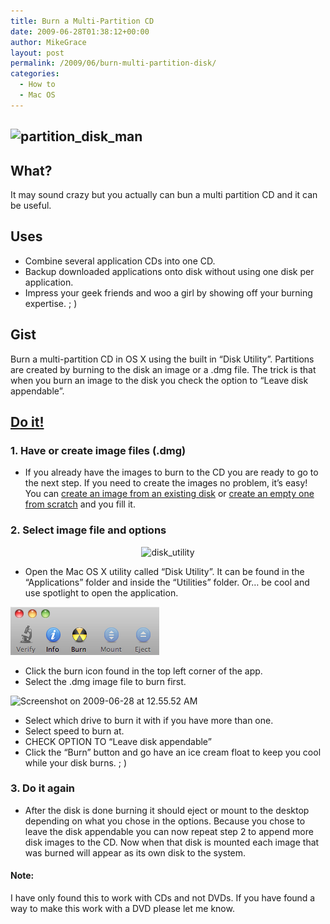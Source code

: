 ```yaml
---
title: Burn a Multi-Partition CD
date: 2009-06-28T01:38:12+00:00
author: MikeGrace
layout: post
permalink: /2009/06/burn-multi-partition-disk/
categories:
  - How to
  - Mac OS
---
```

## <img class="aligncenter size-full wp-image-272" title="partition_disk_man" src="/assets/2009/06/partition_disk_man.gif" alt="partition_disk_man" width="348" height="271" srcset="/assets/2009/06/partition_disk_man.gif 348w, /assets/2009/06/partition_disk_man-300x233.gif 300w" sizes="(max-width: 348px) 100vw, 348px" />

## What?

It may sound crazy but you actually can bun a multi partition CD and it can be useful.

## Uses

  * Combine several application CDs into one CD.
  * Backup downloaded applications onto disk without using one disk per application.
  * Impress your geek friends and woo a girl by showing off your burning expertise. ; )

## Gist

Burn a multi-partition CD in OS X using the built in &#8220;Disk Utility&#8221;. Partitions are created by burning to the disk an image or a .dmg file. The trick is that when you burn an image to the disk you check the option to &#8220;Leave disk appendable&#8221;.

## <span style="text-decoration: underline;">Do it!</span>

### 1. Have or create image files (.dmg)

  * If you already have the images to burn to the CD you are ready to go to the next step. If you need to create the images no problem, it&#8217;s easy! You can [create an image from an existing disk](http://geek.michaelgrace.org/2009/06/create-dmg-image-from-a-disk/) or [create an empty one from scratch](http://geek.michaelgrace.org/2009/06/create-an-empty-dmg-image/) and you fill it.

### 2. Select image file and options

<p style="text-align: center;">
  <img class="aligncenter size-medium wp-image-277" title="disk_utility" src="/assets/2009/06/disk_utility-300x300.png" alt="disk_utility" width="180" height="180" srcset="/assets/2009/06/disk_utility-300x300.png 300w, /assets/2009/06/disk_utility-150x150.png 150w, /assets/2009/06/disk_utility.png 512w" sizes="(max-width: 180px) 100vw, 180px" />
</p>

  * Open the Mac OS X utility called &#8220;Disk Utility&#8221;. It can be found in the &#8220;Applications&#8221; folder and inside the &#8220;Utilities&#8221; folder. Or&#8230; be cool and use spotlight to open the application.

<img class="aligncenter size-full wp-image-273" title="Screenshot on 2009-06-28 at 12.55.10 AM" src="/assets/2009/06/Screenshot-on-2009-06-28-at-12.55.10-AM.png" alt="Screenshot on 2009-06-28 at 12.55.10 AM" width="238" height="77" />

  * Click the burn icon found in the top left corner of the app.
  * Select the .dmg image file to burn first.

<img class="aligncenter size-medium wp-image-274" title="Screenshot on 2009-06-28 at 12.55.52 AM" src="/assets/2009/06/Screenshot-on-2009-06-28-at-12.55.52-AM-300x207.png" alt="Screenshot on 2009-06-28 at 12.55.52 AM" width="300" height="207" srcset="/assets/2009/06/Screenshot-on-2009-06-28-at-12.55.52-AM-300x207.png 300w, /assets/2009/06/Screenshot-on-2009-06-28-at-12.55.52-AM.png 499w" sizes="(max-width: 300px) 100vw, 300px" />

  * Select which drive to burn it with if you have more than one.
  * Select speed to burn at.
  * CHECK OPTION TO &#8220;Leave disk appendable&#8221;
  * Click the &#8220;Burn&#8221; button and go have an ice cream float to keep you cool while your disk burns. ; )

### 3. Do it again

  * After the disk is done burning it should eject or mount to the desktop depending on what you chose in the options. Because you chose to leave the disk appendable you can now repeat step 2 to append more disk images to the CD. Now when that disk is mounted each image that was burned will appear as its own disk to the system.

#### Note:

I have only found this to work with CDs and not DVDs. If you have found a way to make this work with a DVD please let me know.